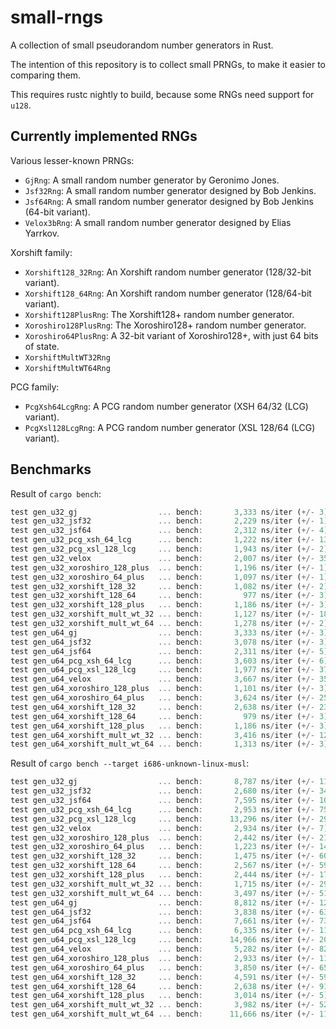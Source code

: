 small-rngs
====

A collection of small pseudorandom number generators in Rust.

The intention of this repository is to collect small PRNGs, to make it easier
to comparing them.

This requires rustc nightly to build, because some RNGs need support for `u128`.

## Currently implemented RNGs
Various lesser-known PRNGs:
- `GjRng`: A small random number generator by Geronimo Jones.
- `Jsf32Rng`: A small random number generator designed by Bob Jenkins.
- `Jsf64Rng`: A small random number generator designed by Bob Jenkins
  (64-bit variant).
- `Velox3bRng`: A small random number generator designed by Elias Yarrkov.

Xorshift family:
- `Xorshift128_32Rng`: An Xorshift random number generator (128/32-bit variant).
- `Xorshift128_64Rng`: An Xorshift random number generator (128/64-bit variant).
- `Xorshift128PlusRng`: The Xorshift128+ random number generator.
- `Xoroshiro128PlusRng`: The Xoroshiro128+ random number generator.
- `Xoroshiro64PlusRng`: A 32-bit variant of Xoroshiro128+,
  with just 64 bits of state.
- `XorshiftMultWT32Rng`
- `XorshiftMultWT64Rng`

PCG family:
- `PcgXsh64LcgRng`: A PCG random number generator (XSH 64/32 (LCG) variant).
- `PcgXsl128LcgRng`: A PCG random number generator (XSL 128/64 (LCG) variant).

## Benchmarks

Result of `cargo bench`:
```rust
test gen_u32_gj                  ... bench:       3,333 ns/iter (+/- 3) = 1200 MB/s
test gen_u32_jsf32               ... bench:       2,229 ns/iter (+/- 1) = 1794 MB/s
test gen_u32_jsf64               ... bench:       2,312 ns/iter (+/- 4) = 1730 MB/s
test gen_u32_pcg_xsh_64_lcg      ... bench:       1,222 ns/iter (+/- 13) = 3273 MB/s
test gen_u32_pcg_xsl_128_lcg     ... bench:       1,943 ns/iter (+/- 2) = 2058 MB/s
test gen_u32_velox               ... bench:       2,007 ns/iter (+/- 35) = 1993 MB/s
test gen_u32_xoroshiro_128_plus  ... bench:       1,196 ns/iter (+/- 1) = 3344 MB/s
test gen_u32_xoroshiro_64_plus   ... bench:       1,097 ns/iter (+/- 1) = 3646 MB/s
test gen_u32_xorshift_128_32     ... bench:       1,082 ns/iter (+/- 2) = 3696 MB/s
test gen_u32_xorshift_128_64     ... bench:         977 ns/iter (+/- 3) = 4094 MB/s
test gen_u32_xorshift_128_plus   ... bench:       1,186 ns/iter (+/- 3) = 3372 MB/s
test gen_u32_xorshift_mult_wt_32 ... bench:       1,127 ns/iter (+/- 18) = 3549 MB/s
test gen_u32_xorshift_mult_wt_64 ... bench:       1,278 ns/iter (+/- 2) = 3129 MB/s
test gen_u64_gj                  ... bench:       3,333 ns/iter (+/- 3) = 2400 MB/s
test gen_u64_jsf32               ... bench:       3,078 ns/iter (+/- 3) = 2599 MB/s
test gen_u64_jsf64               ... bench:       2,311 ns/iter (+/- 5) = 3461 MB/s
test gen_u64_pcg_xsh_64_lcg      ... bench:       3,603 ns/iter (+/- 6) = 2220 MB/s
test gen_u64_pcg_xsl_128_lcg     ... bench:       1,977 ns/iter (+/- 37) = 4046 MB/s
test gen_u64_velox               ... bench:       3,667 ns/iter (+/- 35) = 2181 MB/s
test gen_u64_xoroshiro_128_plus  ... bench:       1,101 ns/iter (+/- 3) = 7266 MB/s
test gen_u64_xoroshiro_64_plus   ... bench:       3,624 ns/iter (+/- 25) = 2207 MB/s
test gen_u64_xorshift_128_32     ... bench:       2,638 ns/iter (+/- 23) = 3032 MB/s
test gen_u64_xorshift_128_64     ... bench:         979 ns/iter (+/- 3) = 8171 MB/s
test gen_u64_xorshift_128_plus   ... bench:       1,186 ns/iter (+/- 3) = 6745 MB/s
test gen_u64_xorshift_mult_wt_32 ... bench:       3,416 ns/iter (+/- 12) = 2341 MB/s
test gen_u64_xorshift_mult_wt_64 ... bench:       1,313 ns/iter (+/- 3) = 6092 MB/s
```

Result of `cargo bench --target i686-unknown-linux-musl`:
```rust
test gen_u32_gj                  ... bench:       8,787 ns/iter (+/- 118) = 455 MB/s
test gen_u32_jsf32               ... bench:       2,680 ns/iter (+/- 34) = 1492 MB/s
test gen_u32_jsf64               ... bench:       7,595 ns/iter (+/- 104) = 526 MB/s
test gen_u32_pcg_xsh_64_lcg      ... bench:       2,953 ns/iter (+/- 75) = 1354 MB/s
test gen_u32_pcg_xsl_128_lcg     ... bench:      13,296 ns/iter (+/- 29) = 300 MB/s
test gen_u32_velox               ... bench:       2,934 ns/iter (+/- 7) = 1363 MB/s
test gen_u32_xoroshiro_128_plus  ... bench:       2,442 ns/iter (+/- 21) = 1638 MB/s
test gen_u32_xoroshiro_64_plus   ... bench:       1,223 ns/iter (+/- 14) = 3270 MB/s
test gen_u32_xorshift_128_32     ... bench:       1,475 ns/iter (+/- 60) = 2711 MB/s
test gen_u32_xorshift_128_64     ... bench:       2,567 ns/iter (+/- 59) = 1558 MB/s
test gen_u32_xorshift_128_plus   ... bench:       2,444 ns/iter (+/- 17) = 1636 MB/s
test gen_u32_xorshift_mult_wt_32 ... bench:       1,715 ns/iter (+/- 29) = 2332 MB/s
test gen_u32_xorshift_mult_wt_64 ... bench:       3,497 ns/iter (+/- 51) = 1143 MB/s
test gen_u64_gj                  ... bench:       8,812 ns/iter (+/- 125) = 907 MB/s
test gen_u64_jsf32               ... bench:       3,838 ns/iter (+/- 63) = 2084 MB/s
test gen_u64_jsf64               ... bench:       7,661 ns/iter (+/- 73) = 1044 MB/s
test gen_u64_pcg_xsh_64_lcg      ... bench:       6,335 ns/iter (+/- 111) = 1262 MB/s
test gen_u64_pcg_xsl_128_lcg     ... bench:      14,966 ns/iter (+/- 204) = 534 MB/s
test gen_u64_velox               ... bench:       5,282 ns/iter (+/- 82) = 1514 MB/s
test gen_u64_xoroshiro_128_plus  ... bench:       2,933 ns/iter (+/- 11) = 2727 MB/s
test gen_u64_xoroshiro_64_plus   ... bench:       3,850 ns/iter (+/- 65) = 2077 MB/s
test gen_u64_xorshift_128_32     ... bench:       4,591 ns/iter (+/- 59) = 1742 MB/s
test gen_u64_xorshift_128_64     ... bench:       2,638 ns/iter (+/- 91) = 3032 MB/s
test gen_u64_xorshift_128_plus   ... bench:       3,014 ns/iter (+/- 5) = 2654 MB/s
test gen_u64_xorshift_mult_wt_32 ... bench:       3,982 ns/iter (+/- 52) = 2009 MB/s
test gen_u64_xorshift_mult_wt_64 ... bench:      11,666 ns/iter (+/- 111) = 685 MB/s
```

